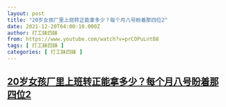 ```yaml
---
layout: post
title: "20岁女孩厂里上班转正能拿多少？每个月八号盼着那四位2"
date: 2021-12-20T04:00:10.000Z
author: 打工妹四妹
from: https://www.youtube.com/watch?v=prCOPuLntB8
tags: [ 打工妹四妹 ]
categories: [ 打工妹四妹 ]
---
```

<!--1639972810000-->
[20岁女孩厂里上班转正能拿多少？每个月八号盼着那四位2](https://www.youtube.com/watch?v=prCOPuLntB8)
------

<div>

</div>
